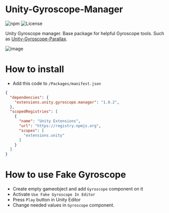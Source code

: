 # Unity-Gyroscope-Manager
![npm](https://img.shields.io/npm/v/extensions.unity.gyroscope.manager) ![License](https://img.shields.io/github/license/IvanMurzak/Unity-Gyroscope-Manager)

Unity Gyroscope manager. Base package for helpful Gyroscope tools. Such as [Unity-Gyroscope-Parallax](https://github.com/IvanMurzak/Unity-Gyroscope-Parallax).

![image](https://user-images.githubusercontent.com/9135028/166438638-824e9d6c-62ad-413b-91cb-add4e42e6a4b.png)

# How to install
- Add this code to <code>/Packages/manifest.json</code>
```json
{
  "dependencies": {
    "extensions.unity.gyroscope.manager": "1.0.2",
  },
  "scopedRegistries": [
    {
      "name": "Unity Extensions",
      "url": "https://registry.npmjs.org",
      "scopes": [
        "extensions.unity"
      ]
    }
  ]
}
```

# How to use Fake Gyroscope
- Create empty gameobject and add `Gyroscope` component on it
- Activate `Use Fake Gyroscope In Editor`
- Press `Play` button in Unity Editor
- Change needed values in `Gyroscope` component.
